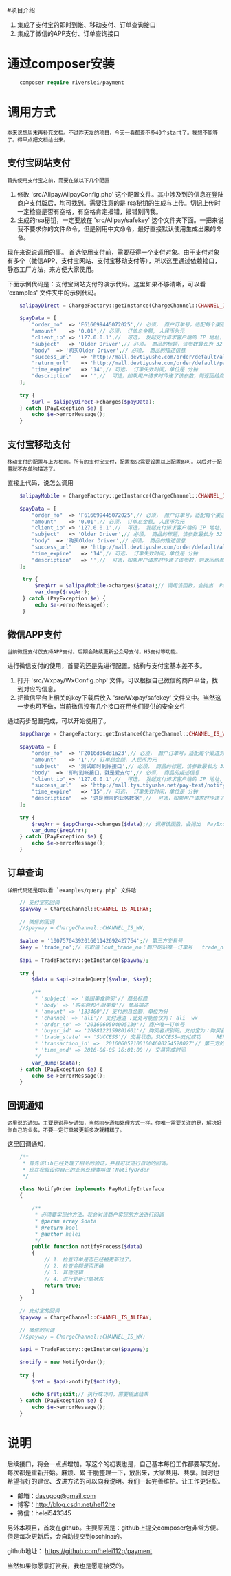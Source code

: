 #项目介绍
1. 集成了支付宝的即时到帐、移动支付、订单查询接口
2. 集成了微信的APP支付、订单查询接口


# 通过composer安装
```php
    composer require riverslei/payment
```

# 调用方式
    本来说想周末再补充文档。不过昨天发的项目，今天一看都差不多40个start了。我想不能等了。得早点把文档给出来。
    
## 支付宝网站支付
    首先使用支付宝之前，需要在做以下几个配置

1. 修改 'src/Alipay/AlipayConfig.php' 这个配置文件。其中涉及到的信息在登陆商户支付版后，均可找到。需要注意的是
rsa秘钥的生成与上传。切记上传时一定检查是否有空格，有空格肯定报错，报错别问我。
2. 生成的rsa秘钥，一定要放在 'src/Alipay/safekey' 这个文件夹下面。一把来说我不要求你的文件命令，但是别用中文命令，最好直接默认使用生成出来的命令。

现在来说说调用的事。
首选使用支付前，需要获得一个支付对象。由于支付对象有多个（微信APP、支付宝网站、支付宝移动支付等），所以这里通过依赖接口，静态工厂方法，来方便大家使用。

下面示例代码是：支付宝网站支付的演示代码。这里如果不够清晰，可以看 'examples' 文件夹中的示例代码。
```php
    $alipayDirect = ChargeFactory::getInstance(ChargeChannel::CHANNEL_IS_ALIPAY_DIRECT);
    
    $payData = [
        "order_no"	=> 'F616699445072025',// 必须， 商户订单号，适配每个渠道对此参数的要求，必须在商户系统内唯一
        "amount"	=> '0.01',// 必须， 订单总金额, 人民币为元
        "client_ip"	=> '127.0.0.1',//  可选， 发起支付请求客户端的 IP 地址，格式为 IPV4
        "subject"	=> 'Older Driver',// 必须， 商品的标题，该参数最长为 32 个 Unicode 字符
        "body"	=> '购买Older Driver',// 必须， 商品的描述信息
        "success_url"	=> 'http://mall.devtiyushe.com/order/default/ali-pay-notify.html',// 必须， 支付成功的回调地址  统一使用异步通知  该url后，不能带任何参数。
        "return_url"	=> 'http://mall.devtiyushe.com/order/default/pay-return-url.html',
        "time_expire"	=> '14',// 可选， 订单失效时间，单位是 分钟
        "description"	=> '',//  可选，如果用户请求时传递了该参数，则返回给商户时会回传该参数
    ];
    
    try {
        $url = $alipayDirect->charges($payData);
    } catch (PayException $e) {
        echo $e->errorMessage();
    }
```

## 支付宝移动支付
    移动支付的配置与上方相同。所有的支付宝支付，配置都只需要设置以上配置即可。以后对于配置就不在单独描述了。
    
直接上代码，说怎么调用

```php
    $alipayMobile = ChargeFactory::getInstance(ChargeChannel::CHANNEL_IS_ALIPAY);
    
    $payData = [
        "order_no"	=> 'F616699445072025',// 必须， 商户订单号，适配每个渠道对此参数的要求，必须在商户系统内唯一
        "amount"	=> '0.01',// 必须， 订单总金额, 人民币为元
        "client_ip"	=> '127.0.0.1',//  可选， 发起支付请求客户端的 IP 地址，格式为 IPV4
        "subject"	=> 'Older Driver',// 必须， 商品的标题，该参数最长为 32 个 Unicode 字符
        "body"	=> '购买Older Driver',// 必须， 商品的描述信息
        "success_url"	=> 'http://mall.devtiyushe.com/order/default/ali-pay-notify.html',// 必须， 支付成功的回调地址  统一使用异步通知  该url后，不能带任何参数。
        "time_expire"	=> '14',// 可选， 订单失效时间，单位是 分钟
        "description"	=> '',//  可选，如果用户请求时传递了该参数，则返回给商户时会回传该参数
    ];
    
     try {
         $reqArr = $alipayMobile->charges($data);// 调用该函数，会抛出  PayException 异常
         var_dump($reqArr);
     } catch (PayException $e) {
         echo $e->errorMessage();
     }
```

## 微信APP支付
    当前微信支付仅支持APP支付。后期会陆续更新公众号支付。H5支付等功能。
    
进行微信支付的使用，首要的还是先进行配置。结构与支付宝基本差不多。
1. 打开 'src/Wxpay/WxConfig.php' 文件，可以根据自己微信的商户平台，找到对应的信息。
2. 把微信平台上相关的key下载后放入 'src/Wxpay/safekey' 文件夹中。当然这一步也可不做，当前微信没有几个接口在用他们提供的安全文件

通过两步配置完成，可以开始使用了。
```php
    $appCharge = ChargeFactory::getInstance(ChargeChannel::CHANNEL_IS_WX);
    
    $payData = [
        "order_no"	=> 'F2016dd6dd1a23',// 必须， 商户订单号，适配每个渠道对此参数的要求，必须在商户系统内唯一
        "amount"	=> '1',// 订单总金额, 人民币为元
        "subject"	=> '测试即时到帐接口',// 必须， 商品的标题，该参数最长为 32 个 Unicode 字符
        "body"	=> '即时到帐接口，就是爱支付',// 必须， 商品的描述信息
        "client_ip"	=> '127.0.0.1',//  可选， 发起支付请求客户端的 IP 地址，格式为 IPV4
        "success_url"	=> 'http://mall.tys.tiyushe.net/pay-test/notify.html',// 必须， 支付成功的回调地址  统一使用异步通知  该url后，不能带任何参数。
        "time_expire"	=> '15',// 可选， 订单失效时间，单位是 分钟
        "description"	=> '这是附带的业务数据',//  可选，如果用户请求时传递了该参数，则返回给商户时会回传该参数
    ];
    
    try {
        $reqArr = $appCharge->charges($data);// 调用该函数，会抛出  PayException 异常
        var_dump($reqArr);
    } catch (PayException $e) {
        echo $e->errorMessage();
    }
```


## 订单查询
    详细代码还是可以看 `examples/query.php` 文件哈
    
```php
    // 支付宝的回调
    $payway = ChargeChannel::CHANNEL_IS_ALIPAY;
    
    // 微信的回调
    //$payway = ChargeChannel::CHANNEL_IS_WX;
    
    $value = '1007570439201601142692427764';// 第三方交易号
    $key = 'trade_no';// 可取值：out_trade_no：商户网站唯一订单号   trade_no： 第三方交易号
    
    $api = TradeFactory::getInstance($payway);
    
    try {
        $data = $api->tradeQuery($value, $key);
    
        /**
         * 'subject' => '美团美食购买'// 商品标题
         * 'body' => '购买蓉和小厨美食'// 商品描述
         * 'amount' => '133400'// 支付的总金额，单位为分
         * 'channel' => 'ali'// 支付通道 .此处可能值仅为： ali  wx
         * 'order_no' => '2016060504005139'// 商户唯一订单号
         * 'buyer_id' => '2088122159801601'// 购买者识别码。支付宝为：购买者邮箱，或者手机号码。weiixn为唯一识别码
         * 'trade_state' => 'SUCCESS'// 交易状态。SUCCESS—支付成功     REFUND—转入退款    NOTPAY—未支付
         * 'transaction_id' => '2016060521001004600254528027'// 第三方的流水号
         * 'time_end' => 2016-06-05 16:01:00'// 交易完成时间
         */
        var_dump($data);
    } catch (PayException $e) {
        echo $e->errorMessage();
    }
```

## 回调通知
    这里说的通知，主要是说异步通知，当然同步通知处理方式一样。你唯一需要关注的是，解决好你自己的业务，不要一定订单被更新多次就糟糕了。

这里回调通知，

```php
    /**
     * 首先该lib已经处理了相关的验证，并且可以进行自动的回调。
     * 现在我假设你自己的业务处理类叫做：NotifyOrder
     */
    
    class NotifyOrder implements PayNotifyInterface
    {
    
        /**
         * 必须要实现的方法。我会对该商户实现的方法进行回调
         * @param array $data
         * @return bool
         * @author helei
         */
        public function notifyProcess($data)
        {
            // 1. 检查订单是否已经被更新过了。
            // 2. 检查金额是否正确
            // 3. 其他逻辑
            // 4. 进行更新订单状态
            return true;
        }
    }
    
    // 支付宝的回调
    $payway = ChargeChannel::CHANNEL_IS_ALIPAY;
    
    // 微信的回调
    //$payway = ChargeChannel::CHANNEL_IS_WX;
    
    $api = TradeFactory::getInstance($payway);
    
    $notify = new NotifyOrder();
    
    try {
        $ret = $api->notify($notify);
    
        echo $ret;exit;// 执行成功时，需要输出结果
    } catch (PayException $e) {
        echo $e->errorMessage();
    }
```
 
# 说明

后续接口，将会一点点增加。写这个的初衷也是，自己基本每份工作都要写支付。每次都是重新开始。麻烦、累
干脆整理一下，放出来，大家共用、共享。同时也希望有好的建议、改进方法的可以向我说明。我们一起完善维护。让工作更轻松。

* 邮箱：dayugog@gmail.com
* 博客：http://blog.csdn.net/hel12he
* 微信：helei543345

另外本项目，首发在github。主要原因是：github上提交composer包非常方便。但是每次更新后，会自动提交到oschina的。

github地址： https://github.com/helei112g/payment

当然如果你愿意打赏我，我也是愿意接受的。